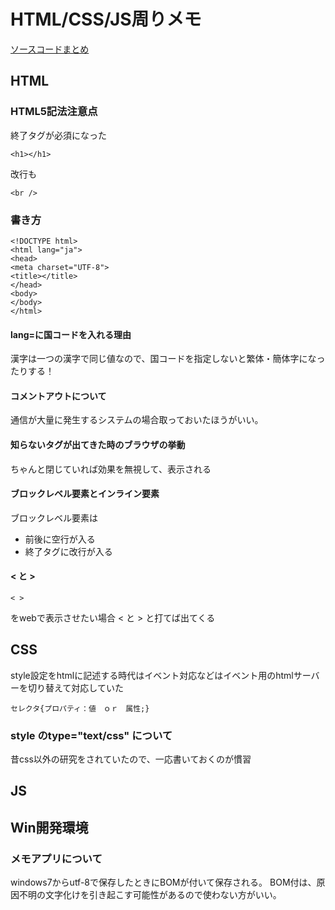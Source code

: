 # HTML/CSS/JS周りメモ

[ソースコードまとめ](./htdocs)

## HTML

### HTML5記法注意点
終了タグが必須になった
~~~~
<h1></h1>
~~~~

改行も
~~~~
<br />
~~~~


### 書き方
~~~~
<!DOCTYPE html>
<html lang="ja">
<head>
<meta charset="UTF-8">
<title></title>
</head>
<body>
</body>
</html>
~~~~

#### lang=に国コードを入れる理由
漢字は一つの漢字で同じ値なので、国コードを指定しないと繁体・簡体字になったりする！
#### コメントアウトについて
通信が大量に発生するシステムの場合取っておいたほうがいい。
#### 知らないタグが出てきた時のブラウザの挙動
ちゃんと閉じていれば効果を無視して、表示される
#### ブロックレベル要素とインライン要素
ブロックレベル要素は
+ 前後に空行が入る
+ 終了タグに改行が入る
#### &lt; と &gt;
~~~~
< >
~~~~
をwebで表示させたい場合
&lt; と &gt;
と打てば出てくる

## CSS
style設定をhtmlに記述する時代はイベント対応などはイベント用のhtmlサーバーを切り替えて対応していた
~~~~
セレクタ{プロパティ：値　ｏｒ　属性;}
~~~~
### style のtype="text/css" について

昔css以外の研究をされていたので、一応書いておくのが慣習



## JS




## Win開発環境
### メモアプリについて
windows7からutf-8で保存したときにBOMが付いて保存される。
BOM付は、原因不明の文字化けを引き起こす可能性があるので使わない方がいい。

